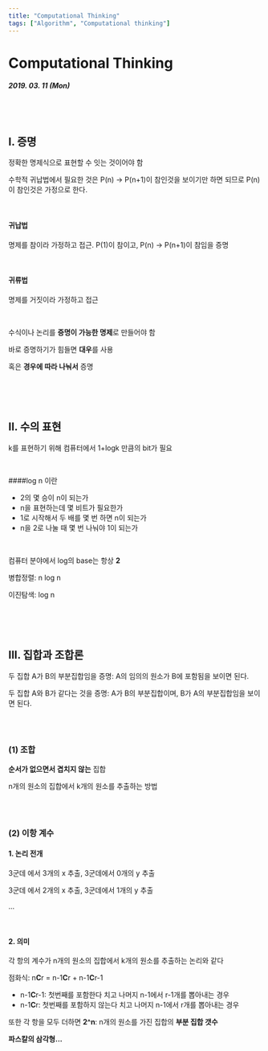 ```yaml
---
title: "Computational Thinking"
tags: ["Algorithm", "Computational thinking"]
---
```




# Computational Thinking

##### 2019. 03. 11 (Mon)

<br>

<br>

## I. 증명

정확한 명제식으로 표현할 수 잇는 것이어야 함

수학적 귀납법에서 필요한 것은 P(n) -> P(n+1)이 참인것을 보이기만 하면 되므로 P(n)이 참인것은 가정으로 한다.

<br>

#### 귀납법

명제를 참이라 가정하고 접근. P(1)이 참이고, P(n) -> P(n+1)이 참임을 증명

<br>

#### 귀류법

명제를 거짓이라 가정하고 접근

<br>

수식이나 논리를 **증명이 가능한 명제**로 만들어야 함

바로 증명하기가 힘들면 **대우**를 사용

혹은 **경우에 따라 나눠서** 증명

<br>

<br>

<Br>

## II. 수의 표현

k를 표현하기 위해 컴퓨터에서 1+logk 만큼의 bit가 필요

<br>

####log n 이란

- 2의 몇 승이 n이 되는가
- n을 표현하는데 몇 비트가 필요한가
- 1로 시작해서 두 배를 몇 번 하면 n이 되는가
- n을 2로 나눌 때 몇 번 나눠야 1이 되는가

<br>

컴퓨터 분야에서 log의 base는 항상 **2**

병합정렬: n log n

이진탐색: log n

<br>

<br>

<br>

## III. 집합과 조합론

두 집합 A가 B의 부분집합임을 증명: A의 임의의 원소가 B에 포함됨을 보이면 된다.

두 집합 A와 B가 같다는 것을 증명: A가 B의 부분집합이며, B가 A의 부분집합임을 보이면 된다.

<br>

<br>

### (1)  조합

**순서가 없으면서 겹치지 않는** 집합

n개의 원소의 집합에서 k개의 원소를 추출하는 방법

<br>

<br>

### (2) 이항 계수

#### 1. 논리 전개

3군데 에서 3개의 x 추출, 3군데에서 0개의 y 추출

3군데 에서 2개의 x 추출, 3군데에서 1개의 y 추출

...

<br>

#### 2. 의미

각 항의 계수가 n개의 원소의 집합에서 k개의 원소를 추출하는 논리와 같다

점화식: n**C**r = n-1**C**r + n-1**C**r-1
- n-1**C**r-1: 첫번째를 포함한다 치고 나머지 n-1에서 r-1개를 뽑아내는 경우
- n-1**C**r: 첫번째를 포함하지 않는다 치고 나머지 n-1에서 r개를 뽑아내는 경우

또한 각 항을 모두 더하면 **2^n**: n개의 원소를 가진 집합의 **부분 집합 갯수**

**파스칼의 삼각형...**





